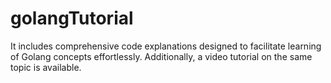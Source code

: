 # golangTutorial
It includes comprehensive code explanations designed to facilitate learning of Golang concepts effortlessly. Additionally, a video tutorial on the same topic is available.
